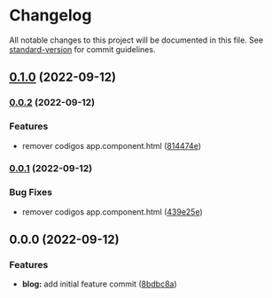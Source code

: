 # Changelog

All notable changes to this project will be documented in this file. See [standard-version](https://github.com/conventional-changelog/standard-version) for commit guidelines.

## [0.1.0](https://github.com/Gabrielfelippe1/changeLog/compare/v0.0.2...v0.1.0) (2022-09-12)

### [0.0.2](https://github.com/Gabrielfelippe1/changeLog/compare/v0.0.1...v0.0.2) (2022-09-12)


### Features

* remover codigos app.component.html ([814474e](https://github.com/Gabrielfelippe1/changeLog/commit/814474ed34d639509146bddc4e6e3ad75f9833a8))

### [0.0.1](https://github.com/Gabrielfelippe1/changeLog/compare/v0.0.0...v0.0.1) (2022-09-12)


### Bug Fixes

* remover codigos app.component.html ([439e25e](https://github.com/Gabrielfelippe1/changeLog/commit/439e25e1e7a0fa3d8f782b3abda5867de2c1ac88))

## 0.0.0 (2022-09-12)


### Features

* **blog:** add initial feature commit ([8bdbc8a](https://github.com/Gabrielfelippe1/changeLog/commit/8bdbc8a4665574f159fb7b451f4c32c832af2b6c))
